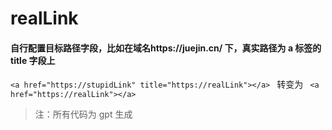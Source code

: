 # realLink

#### 自行配置目标路径字段，比如在域名https://juejin.cn/ 下，真实路径为 a 标签的 title 字段上

`<a href="https://stupidLink" title="https://realLink"></a> `
转变为
` <a href="https://realLink"></a>`

> 注：所有代码为 gpt 生成
